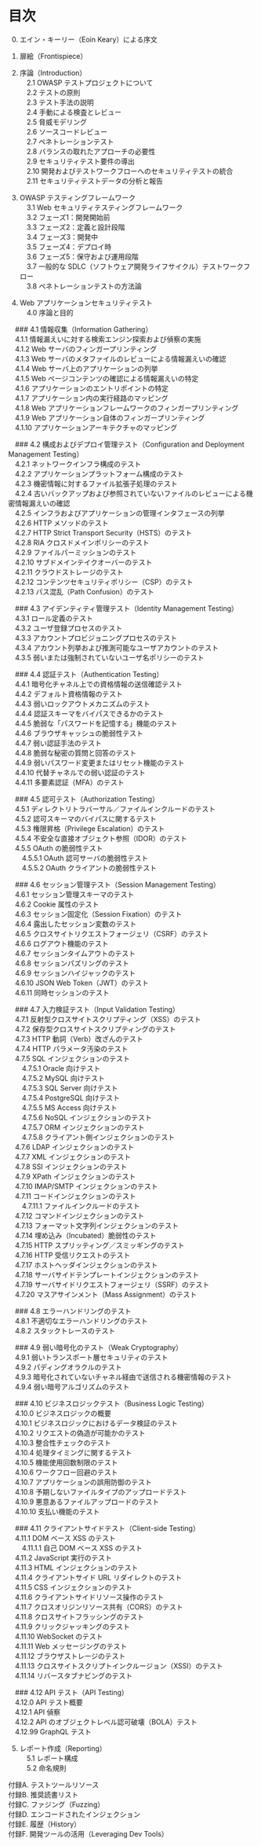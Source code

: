 # 目次

0. エイン・キーリー（Eoin Keary）による序文  
1. 扉絵（Frontispiece）  
2. 序論（Introduction）  
　2.1 OWASP テストプロジェクトについて  
　2.2 テストの原則  
　2.3 テスト手法の説明  
　2.4 手動による検査とレビュー  
　2.5 脅威モデリング  
　2.6 ソースコードレビュー  
　2.7 ペネトレーションテスト  
　2.8 バランスの取れたアプローチの必要性  
　2.9 セキュリティテスト要件の導出  
　2.10 開発およびテストワークフローへのセキュリティテストの統合  
　2.11 セキュリティテストデータの分析と報告  

3. OWASP テスティングフレームワーク  
　3.1 Web セキュリティテスティングフレームワーク  
　3.2 フェーズ1：開発開始前  
　3.3 フェーズ2：定義と設計段階  
　3.4 フェーズ3：開発中  
　3.5 フェーズ4：デプロイ時  
　3.6 フェーズ5：保守および運用段階  
　3.7 一般的な SDLC（ソフトウェア開発ライフサイクル）テストワークフロー  
　3.8 ペネトレーションテストの方法論  

4. Web アプリケーションセキュリティテスト  
　4.0 序論と目的  

　### 4.1 情報収集（Information Gathering）  
　4.1.1 情報漏えいに対する検索エンジン探索および偵察の実施  
　4.1.2 Web サーバのフィンガープリンティング  
　4.1.3 Web サーバのメタファイルのレビューによる情報漏えいの確認  
　4.1.4 Web サーバ上のアプリケーションの列挙  
　4.1.5 Web ページコンテンツの確認による情報漏えいの特定  
　4.1.6 アプリケーションのエントリポイントの特定  
　4.1.7 アプリケーション内の実行経路のマッピング  
　4.1.8 Web アプリケーションフレームワークのフィンガープリンティング  
　4.1.9 Web アプリケーション自体のフィンガープリンティング  
　4.1.10 アプリケーションアーキテクチャのマッピング  

　### 4.2 構成およびデプロイ管理テスト（Configuration and Deployment Management Testing）  
　4.2.1 ネットワークインフラ構成のテスト  
　4.2.2 アプリケーションプラットフォーム構成のテスト  
　4.2.3 機密情報に対するファイル拡張子処理のテスト  
　4.2.4 古いバックアップおよび参照されていないファイルのレビューによる機密情報漏えいの確認  
　4.2.5 インフラおよびアプリケーションの管理インタフェースの列挙  
　4.2.6 HTTP メソッドのテスト  
　4.2.7 HTTP Strict Transport Security（HSTS）のテスト  
　4.2.8 RIA クロスドメインポリシーのテスト  
　4.2.9 ファイルパーミッションのテスト  
　4.2.10 サブドメインテイクオーバーのテスト  
　4.2.11 クラウドストレージのテスト  
　4.2.12 コンテンツセキュリティポリシー（CSP）のテスト  
　4.2.13 パス混乱（Path Confusion）のテスト  

　### 4.3 アイデンティティ管理テスト（Identity Management Testing）  
　4.3.1 ロール定義のテスト  
　4.3.2 ユーザ登録プロセスのテスト  
　4.3.3 アカウントプロビジョニングプロセスのテスト  
　4.3.4 アカウント列挙および推測可能なユーザアカウントのテスト  
　4.3.5 弱いまたは強制されていないユーザ名ポリシーのテスト  

　### 4.4 認証テスト（Authentication Testing）  
　4.4.1 暗号化チャネル上での資格情報の送信確認テスト  
　4.4.2 デフォルト資格情報のテスト  
　4.4.3 弱いロックアウトメカニズムのテスト  
　4.4.4 認証スキーマをバイパスできるかのテスト  
　4.4.5 脆弱な「パスワードを記憶する」機能のテスト  
　4.4.6 ブラウザキャッシュの脆弱性テスト  
　4.4.7 弱い認証手法のテスト  
　4.4.8 脆弱な秘密の質問と回答のテスト  
　4.4.9 弱いパスワード変更またはリセット機能のテスト  
　4.4.10 代替チャネルでの弱い認証のテスト  
　4.4.11 多要素認証（MFA）のテスト  

　### 4.5 認可テスト（Authorization Testing）  
　4.5.1 ディレクトリトラバーサル／ファイルインクルードのテスト  
　4.5.2 認可スキーマのバイパスに関するテスト  
　4.5.3 権限昇格（Privilege Escalation）のテスト  
　4.5.4 不安全な直接オブジェクト参照（IDOR）のテスト  
　4.5.5 OAuth の脆弱性テスト  
　　4.5.5.1 OAuth 認可サーバの脆弱性テスト  
　　4.5.5.2 OAuth クライアントの脆弱性テスト  

　### 4.6 セッション管理テスト（Session Management Testing）  
　4.6.1 セッション管理スキーマのテスト  
　4.6.2 Cookie 属性のテスト  
　4.6.3 セッション固定化（Session Fixation）のテスト  
　4.6.4 露出したセッション変数のテスト  
　4.6.5 クロスサイトリクエストフォージェリ（CSRF）のテスト  
　4.6.6 ログアウト機能のテスト  
　4.6.7 セッションタイムアウトのテスト  
　4.6.8 セッションパズリングのテスト  
　4.6.9 セッションハイジャックのテスト  
　4.6.10 JSON Web Token（JWT）のテスト  
　4.6.11 同時セッションのテスト  

　### 4.7 入力検証テスト（Input Validation Testing）  
　4.7.1 反射型クロスサイトスクリプティング（XSS）のテスト  
　4.7.2 保存型クロスサイトスクリプティングのテスト  
　4.7.3 HTTP 動詞（Verb）改ざんのテスト  
　4.7.4 HTTP パラメータ汚染のテスト  
　4.7.5 SQL インジェクションのテスト  
　　4.7.5.1 Oracle 向けテスト  
　　4.7.5.2 MySQL 向けテスト  
　　4.7.5.3 SQL Server 向けテスト  
　　4.7.5.4 PostgreSQL 向けテスト  
　　4.7.5.5 MS Access 向けテスト  
　　4.7.5.6 NoSQL インジェクションのテスト  
　　4.7.5.7 ORM インジェクションのテスト  
　　4.7.5.8 クライアント側インジェクションのテスト  
　4.7.6 LDAP インジェクションのテスト  
　4.7.7 XML インジェクションのテスト  
　4.7.8 SSI インジェクションのテスト  
　4.7.9 XPath インジェクションのテスト  
　4.7.10 IMAP/SMTP インジェクションのテスト  
　4.7.11 コードインジェクションのテスト  
　　4.7.11.1 ファイルインクルードのテスト  
　4.7.12 コマンドインジェクションのテスト  
　4.7.13 フォーマット文字列インジェクションのテスト  
　4.7.14 埋め込み（Incubated）脆弱性のテスト  
　4.7.15 HTTP スプリッティング／スミッギングのテスト  
　4.7.16 HTTP 受信リクエストのテスト  
　4.7.17 ホストヘッダインジェクションのテスト  
　4.7.18 サーバサイドテンプレートインジェクションのテスト  
　4.7.19 サーバサイドリクエストフォージェリ（SSRF）のテスト  
　4.7.20 マスアサインメント（Mass Assignment）のテスト  

　### 4.8 エラーハンドリングのテスト  
　4.8.1 不適切なエラーハンドリングのテスト  
　4.8.2 スタックトレースのテスト  

　### 4.9 弱い暗号化のテスト（Weak Cryptography）  
　4.9.1 弱いトランスポート層セキュリティのテスト  
　4.9.2 パディングオラクルのテスト  
　4.9.3 暗号化されていないチャネル経由で送信される機密情報のテスト  
　4.9.4 弱い暗号アルゴリズムのテスト  

　### 4.10 ビジネスロジックテスト（Business Logic Testing）  
　4.10.0 ビジネスロジックの概要  
　4.10.1 ビジネスロジックにおけるデータ検証のテスト  
　4.10.2 リクエストの偽造が可能かのテスト  
　4.10.3 整合性チェックのテスト  
　4.10.4 処理タイミングに関するテスト  
　4.10.5 機能使用回数制限のテスト  
　4.10.6 ワークフロー回避のテスト  
　4.10.7 アプリケーションの誤用防御のテスト  
　4.10.8 予期しないファイルタイプのアップロードテスト  
　4.10.9 悪意あるファイルアップロードのテスト  
　4.10.10 支払い機能のテスト  

　### 4.11 クライアントサイドテスト（Client-side Testing）  
　4.11.1 DOM ベース XSS のテスト  
　　4.11.1.1 自己 DOM ベース XSS のテスト  
　4.11.2 JavaScript 実行のテスト  
　4.11.3 HTML インジェクションのテスト  
　4.11.4 クライアントサイド URL リダイレクトのテスト  
　4.11.5 CSS インジェクションのテスト  
　4.11.6 クライアントサイドリソース操作のテスト  
　4.11.7 クロスオリジンリソース共有（CORS）のテスト  
　4.11.8 クロスサイトフラッシングのテスト  
　4.11.9 クリックジャッキングのテスト  
　4.11.10 WebSocket のテスト  
　4.11.11 Web メッセージングのテスト  
　4.11.12 ブラウザストレージのテスト  
　4.11.13 クロスサイトスクリプトインクルージョン（XSSI）のテスト  
　4.11.14 リバースタブナビングのテスト  

　### 4.12 API テスト（API Testing）  
　4.12.0 API テスト概要  
　4.12.1 API 偵察  
　4.12.2 API のオブジェクトレベル認可破壊（BOLA）テスト  
　4.12.99 GraphQL テスト  

5. レポート作成（Reporting）  
　5.1 レポート構成  
　5.2 命名規則  

付録A. テストツールリソース  
付録B. 推奨読書リスト  
付録C. ファジング（Fuzzing）  
付録D. エンコードされたインジェクション  
付録E. 履歴（History）  
付録F. 開発ツールの活用（Leveraging Dev Tools）
